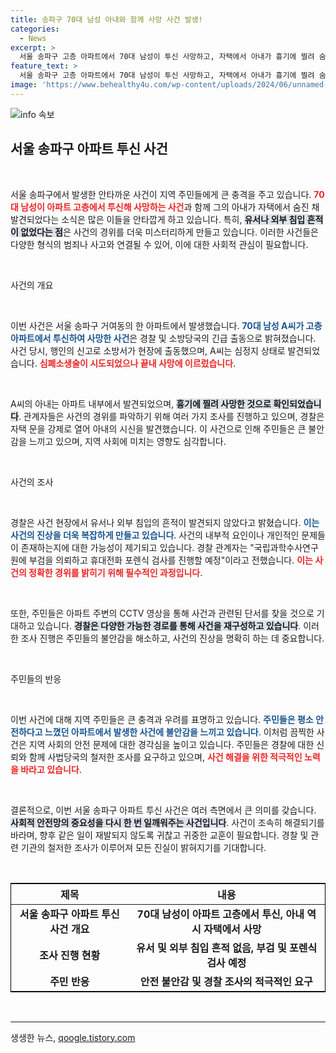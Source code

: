```yaml
---
title: 송파구 70대 남성 아내와 함께 사망 사건 발생!
categories:
  - News
excerpt: >
  서울 송파구 고층 아파트에서 70대 남성이 투신 사망하고, 자택에서 아내가 흉기에 찔려 숨진 채 발견됐다. 유서와 외부 침입 흔적은 없어 경위 조사가 진행 중이다.
feature_text: >
  서울 송파구 고층 아파트에서 70대 남성이 투신 사망하고, 자택에서 아내가 흉기에 찔려 숨진 채 발견됐다. 유서와 외부 침입 흔적은 없어 경위 조사가 진행 중이다.
image: 'https://www.behealthy4u.com/wp-content/uploads/2024/06/unnamed-file.png'
---
```


<p><img src="https://www.behealthy4u.com/wp-content/uploads/2024/06/unnamed-file.png" alt="info 속보" /></p>

<h2 data-ke-size="size26">서울 송파구 아파트 투신 사건</h2>

<p data-ke-size="size16">&nbsp;</p>

<p>서울 송파구에서 발생한 안타까운 사건이 지역 주민들에게 큰 충격을 주고 있습니다. <b><span style="color: #ee2323;">70대 남성이 아파트 고층에서 투신해 사망하는 사건</span></b>과 함께 그의 아내가 자택에서 숨진 채 발견되었다는 소식은 많은 이들을 안타깝게 하고 있습니다. 특히, <b><span style="background-color: #21538527;">유서나 외부 침입 흔적이 없었다는 점</span></b>은 사건의 경위를 더욱 미스터리하게 만들고 있습니다. 이러한 사건들은 다양한 형식의 범죄나 사고와 연결될 수 있어, 이에 대한 사회적 관심이 필요합니다.</p>

<p data-ke-size="size16">&nbsp;</p>

<p>사건의 개요</p>

<p data-ke-size="size16">&nbsp;</p>

<p>이번 사건은 서울 송파구 거여동의 한 아파트에서 발생했습니다. <b><span style="color: #1a5490;">70대 남성 A씨가 고층 아파트에서 투신하여 사망한 사건</span></b>은 경찰 및 소방당국의 긴급 출동으로 밝혀졌습니다. 사건 당시, 행인의 신고로 소방서가 현장에 출동했으며, A씨는 심정지 상태로 발견되었습니다. <b><span style="color: #ee2323;">심폐소생술이 시도되었으나 끝내 사망에 이르렀습니다</span></b>.</p>

<p data-ke-size="size16">&nbsp;</p>

<p>A씨의 아내는 아파트 내부에서 발견되었으며, <b><span style="background-color: #21538527;">흉기에 찔려 사망한 것으로 확인되었습니다</span></b>. 관계자들은 사건의 경위를 파악하기 위해 여러 가지 조사를 진행하고 있으며, 경찰은 자택 문을 강제로 열어 아내의 시신을 발견했습니다. 이 사건으로 인해 주민들은 큰 불안감을 느끼고 있으며, 지역 사회에 미치는 영향도 심각합니다.</p>

<p data-ke-size="size16">&nbsp;</p>

<p>사건의 조사</p>

<p data-ke-size="size16">&nbsp;</p>

<p>경찰은 사건 현장에서 유서나 외부 침입의 흔적이 발견되지 않았다고 밝혔습니다. <b><span style="color: #1a5490;">이는 사건의 진상을 더욱 복잡하게 만들고 있습니다</span></b>. 사건의 내부적 요인이나 개인적인 문제들이 존재하는지에 대한 가능성이 제기되고 있습니다. 경찰 관계자는 "국립과학수사연구원에 부검을 의뢰하고 휴대전화 포렌식 검사를 진행할 예정"이라고 전했습니다. <b><span style="color: #ee2323;">이는 사건의 정확한 경위를 밝히기 위해 필수적인 과정입니다</span></b>.</p>

<p data-ke-size="size16">&nbsp;</p>

<p>또한, 주민들은 아파트 주변의 CCTV 영상을 통해 사건과 관련된 단서를 찾을 것으로 기대하고 있습니다. <b><span style="background-color: #21538527;">경찰은 다양한 가능한 경로를 통해 사건을 재구성하고 있습니다</span></b>. 이러한 조사 진행은 주민들의 불안감을 해소하고, 사건의 진상을 명확히 하는 데 중요합니다.</p>

<p data-ke-size="size16">&nbsp;</p>

<p>주민들의 반응</p>

<p data-ke-size="size16">&nbsp;</p>

<p>이번 사건에 대해 지역 주민들은 큰 충격과 우려를 표명하고 있습니다. <b><span style="color: #1a5490;">주민들은 평소 안전하다고 느꼈던 아파트에서 발생한 사건에 불안감을 느끼고 있습니다</span></b>. 이처럼 끔찍한 사건은 지역 사회의 안전 문제에 대한 경각심을 높이고 있습니다. 주민들은 경찰에 대한 신뢰와 함께 사법당국의 철저한 조사를 요구하고 있으며, <b><span style="color: #ee2323;">사건 해결을 위한 적극적인 노력을 바라고 있습니다</span></b>.</p>

<p data-ke-size="size16">&nbsp;</p>

<p>결론적으로, 이번 서울 송파구 아파트 투신 사건은 여러 측면에서 큰 의미를 갖습니다. <b><span style="background-color: #21538527;">사회적 안전망의 중요성을 다시 한 번 일깨워주는 사건입니다</span></b>. 사건이 조속히 해결되기를 바라며, 향후 같은 일이 재발되지 않도록 귀찮고 귀중한 교훈이 필요합니다. 경찰 및 관련 기관의 철저한 조사가 이루어져 모든 진실이 밝혀지기를 기대합니다.</p>

<p data-ke-size="size16">&nbsp;</p>

<table style="width:100%; border:1px solid #000;">
  <thead>
    <tr>
      <th style="text-align: center;">제목</th>
      <th style="text-align: center;">내용</th>
    </tr>
  </thead>
  <tbody>
    <tr>
      <td style="text-align: center; height: 30px;"><b>서울 송파구 아파트 투신 사건 개요</b></td>
      <td style="text-align: center; height: 30px;"><b>70대 남성이 아파트 고층에서 투신, 아내 역시 자택에서 사망</b></td>
    </tr>
    <tr>
      <td style="text-align: center; height: 30px;"><b>조사 진행 현황</b></td>
      <td style="text-align: center; height: 30px;"><b>유서 및 외부 침입 흔적 없음, 부검 및 포렌식 검사 예정</b></td>
    </tr>
    <tr>
      <td style="text-align: center; height: 30px;"><b>주민 반응</b></td>
      <td style="text-align: center; height: 30px;"><b>안전 불안감 및 경찰 조사의 적극적인 요구</b></td>
    </tr>
  </tbody>
</table>

<p data-ke-size="size16">&nbsp;</p>

<hr />
생생한 뉴스, <a href="https://qoogle.tistory.com" rel="dofollow">qoogle.tistory.com</a>


